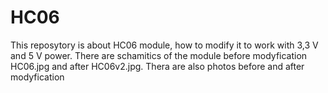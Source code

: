 # HC06
This reposytory is about HC06 module, how to modify it to work with 3,3 V and 5 V power.
There are schamitics of the module before modyfication HC06.jpg and after HC06v2.jpg.
Thera are also photos before and after modyfication
